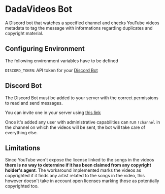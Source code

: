 # DadaVideos Bot

A Discord bot that watches a specified channel and checks YouTube videos metadata to tag the message with informations regarding duplicates and copyright material.

## Configuring Environment

The following environment variables have to be defined

`DISCORD_TOKEN`: API token for your [Discord Bot](https://discord.com/developers/applications)

## Discord Bot

The Discord Bot must be added to your server with the correct permissions to read and send messages.

You can invite one in your server using [this link](https://discord.com/oauth2/authorize?client_id=893585827433689139&scope=bot&permissions=0)

Once it's added any user with administrative capabilities can run `!channel` in the channel on which the videos will be sent, the bot will take care of everything else.

## Limitations

Since YouTube won't expose the license linked to the songs in the videos **there is no way to determine if it has been claimed from any copyright holder's agent**. The workaround implemented marks the videos as copyrighted if it finds any artist related to the songs in the video, this however doesn't take in account open licenses marking those as potentially copyrighted too.
